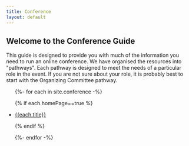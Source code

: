 ```yaml
---
title: Conference
layout: default
---
```

## Welcome to the Conference Guide

This guide is designed to provide you with much of the information you need to run an online conference. We have organised the resources into "pathways". Each pathway is designed to meet the needs of a particular role in the event. If you are not sure about your role, it is probably best to start with the Organizing Committee pathway.

<ul>
{%- for each in site.conference -%}

{% if each.homePage==true %}

<li><a href="{{each.url}}">{{each.title}}</a></li>

{% endif %}

{%- endfor -%}
</ul>